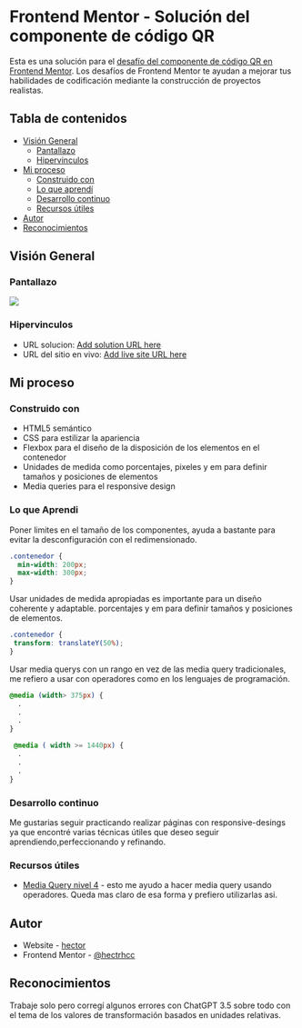 # Frontend Mentor - Solución del componente de código QR

Esta es una solución para el [desafío del componente de código QR en Frontend Mentor](https://www.frontendmentor.io/challenges/qr-code-component-iux_sIO_H). Los desafíos de Frontend Mentor te ayudan a mejorar tus habilidades de codificación mediante la construcción de proyectos realistas.


## Tabla de contenidos

- [Visión General](#visión-general)
  - [Pantallazo](#pantallazo)
  - [Hipervinculos](#hipervinculos)
- [Mi proceso](#mi-proceso)
  - [Construido con](#construido-con)
  - [Lo que aprendí](#lo-que-aprendi)
  - [Desarrollo continuo](#desarrollo-continuo)
  - [Recursos útiles](#recursos-utiles)
- [Autor](#autor)
- [Reconocimientos](#reconocimientos)


## Visión General

### Pantallazo

![](./screenshot.jpg)


### Hipervinculos

- URL solucion: [Add solution URL here](https://your-solution-url.com)
- URL del sitio en vivo: [Add live site URL here](https://your-live-site-url.com)

## Mi proceso

### Construido con

- HTML5 semántico
- CSS para estilizar la apariencia 
- Flexbox para el diseño de la disposición de los elementos en el contenedor
- Unidades de medida como porcentajes, pixeles y em para definir tamaños y posiciones de elementos
- Media queries para el responsive design 


### Lo que Aprendi

Poner limites en el tamaño de los componentes, ayuda a bastante para evitar la desconfiguración con el redimensionado.

```css
.contenedor { 
  min-width: 200px; 
  max-width: 300px; 
}
```

Usar unidades de medida apropiadas es importante para un diseño coherente y adaptable.  porcentajes y em para definir tamaños y posiciones de elementos. 

```css
.contenedor { 
 transform: translateY(50%); 
}
```

Usar media querys con un rango en vez de las media query tradicionales, me refiero a usar con operadores como en los lenguajes de programación. 
```css
@media (width> 375px) {
  .
  .
  .
}

 @media ( width >= 1440px) {
  .
  .
  .
}
```

### Desarrollo continuo

Me gustarias seguir practicando realizar páginas con responsive-desings ya que encontré varias técnicas útiles que deseo seguir aprendiendo,perfeccionando y refinando.


### Recursos útiles

- [Media Query nivel 4](https://filisantillan.com/bits/media-query-ranges/) - esto me ayudo a hacer media query usando operadores. Queda mas claro de esa forma y prefiero utilizarlas asi.


## Autor

- Website - [hector](https://www.encontruction.com)
- Frontend Mentor - [@hectrhcc](https://www.frontendmentor.io/profile/hectrhcc)


## Reconocimientos

Trabaje solo pero corregí algunos errores con ChatGPT 3.5 sobre todo con el tema de los valores de transformación basados en unidades relativas. 